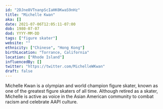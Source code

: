 ```yaml
---
id: "2DJne8VTnanpScIaHK0KwaS9nHz"
title: "Michelle Kwan"
aka: []
date: 2021-07-06T12:05:11-07:00
dob: 1980-07-07
dod: YYYY-MM-DD
tags: ["figure skater"]
website: ""
ethnicity: ["Chinese", "Hong Kong"]
birthLocation: "Torrance, California"
location: ["Rhode Island"]
influencedBy: []
twitter: "https://twitter.com/MichelleWKwan"
draft: false
---
```


Michelle Kwan is a olympian and world champion figure skater, known as one of
the greatest figure skaters of all time. Although retired as a skater, Michelle
is active as voice in the Asian American community to combat racism and
celebrate AAPI culture.
